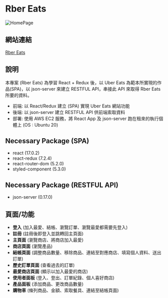 # Rber Eats
![HomePage](https://www.site-shot.com/cached_image/zaxk3EgdEeyuogJCrBEAAg)

## 網站連結
[Rber Eats](http://food-app.rdchen.me/#/)

## 說明
本專案 (Rber Eats) 為學習 React + Redux 後，以 Uber Eats 為範本所實現的作品(SPA)，以 json-server 來建立 RESTFUL API，串接此 API 來取得 Rber Eats 所要的資料。 
- 前端: 以 React/Redux 建立 (SPA) 實現 Uber Eats 網站功能 
- 後端: 以 json-server 建立 RESTFUL API 供前端索取資料
- 部署: 使用 AWS EC2 服務，將 React App 及 json-server 跑在租來的執行個體上 (OS : Ubuntu 20)

## Necessary Package (SPA)
- react (17.0.2)
- react-redux (7.2.4)
- react-router-dom (5.2.0)
- styled-component (5.3.0)

## Necessary Package (RESTFUL API)
- json-server (0.17.0)

## 頁面/功能
- **登入** (加入最愛、結帳、瀏覽訂單、瀏覽最愛都需要先登入)
- **註冊** (註冊後即登入並跳轉回主頁面)
- **主頁面** (瀏覽商店、將商店加入最愛)
- **商店頁面** (瀏覽產品)
- **結帳頁面** (調整商品數量、移除商品、連結至對應商店、填寫個人資料、送出訂單)
- **歷史訂單頁面** (查看過去的訂單)
- **最愛商店頁面** (顯示以加入最愛的商店)
- **使用者面板** (登入、登出、訂單紀錄、個人喜好商店)
- **產品面板** (添加商品、更改商品數量)
- **購物車** (條列商品、金額、索取餐具、連結至結帳頁面)
